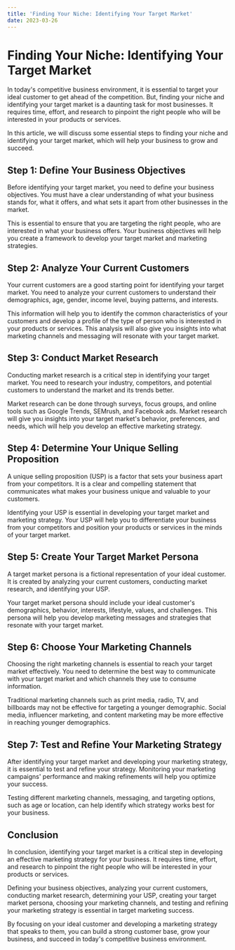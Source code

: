 ```yaml
---
title: 'Finding Your Niche: Identifying Your Target Market'
date: 2023-03-26
---
```


# Finding Your Niche: Identifying Your Target Market

In today's competitive business environment, it is essential to target your ideal customer to get ahead of the competition. But, finding your niche and identifying your target market is a daunting task for most businesses. It requires time, effort, and research to pinpoint the right people who will be interested in your products or services.

In this article, we will discuss some essential steps to finding your niche and identifying your target market, which will help your business to grow and succeed.

## Step 1: Define Your Business Objectives

Before identifying your target market, you need to define your business objectives. You must have a clear understanding of what your business stands for, what it offers, and what sets it apart from other businesses in the market.

This is essential to ensure that you are targeting the right people, who are interested in what your business offers. Your business objectives will help you create a framework to develop your target market and marketing strategies.

## Step 2: Analyze Your Current Customers

Your current customers are a good starting point for identifying your target market. You need to analyze your current customers to understand their demographics, age, gender, income level, buying patterns, and interests.

This information will help you to identify the common characteristics of your customers and develop a profile of the type of person who is interested in your products or services. This analysis will also give you insights into what marketing channels and messaging will resonate with your target market.

## Step 3: Conduct Market Research

Conducting market research is a critical step in identifying your target market. You need to research your industry, competitors, and potential customers to understand the market and its trends better.

Market research can be done through surveys, focus groups, and online tools such as Google Trends, SEMrush, and Facebook ads. Market research will give you insights into your target market's behavior, preferences, and needs, which will help you develop an effective marketing strategy.

## Step 4: Determine Your Unique Selling Proposition

A unique selling proposition (USP) is a factor that sets your business apart from your competitors. It is a clear and compelling statement that communicates what makes your business unique and valuable to your customers.

Identifying your USP is essential in developing your target market and marketing strategy. Your USP will help you to differentiate your business from your competitors and position your products or services in the minds of your target market.

## Step 5: Create Your Target Market Persona

A target market persona is a fictional representation of your ideal customer. It is created by analyzing your current customers, conducting market research, and identifying your USP.

Your target market persona should include your ideal customer's demographics, behavior, interests, lifestyle, values, and challenges. This persona will help you develop marketing messages and strategies that resonate with your target market.

## Step 6: Choose Your Marketing Channels

Choosing the right marketing channels is essential to reach your target market effectively. You need to determine the best way to communicate with your target market and which channels they use to consume information.

Traditional marketing channels such as print media, radio, TV, and billboards may not be effective for targeting a younger demographic. Social media, influencer marketing, and content marketing may be more effective in reaching younger demographics.

## Step 7: Test and Refine Your Marketing Strategy

After identifying your target market and developing your marketing strategy, it is essential to test and refine your strategy. Monitoring your marketing campaigns' performance and making refinements will help you optimize your success.

Testing different marketing channels, messaging, and targeting options, such as age or location, can help identify which strategy works best for your business.

## Conclusion

In conclusion, identifying your target market is a critical step in developing an effective marketing strategy for your business. It requires time, effort, and research to pinpoint the right people who will be interested in your products or services.

Defining your business objectives, analyzing your current customers, conducting market research, determining your USP, creating your target market persona, choosing your marketing channels, and testing and refining your marketing strategy is essential in target marketing success.

By focusing on your ideal customer and developing a marketing strategy that speaks to them, you can build a strong customer base, grow your business, and succeed in today's competitive business environment.
